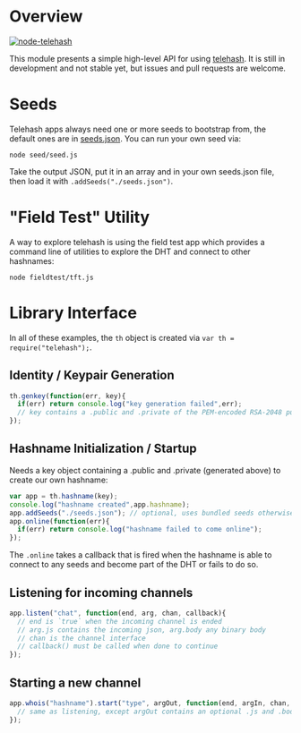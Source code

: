 # Overview

[![node-telehash](https://nodei.co/npm/node-telehash.png)](https://nodei.co/npm/node-telehash/)
	
This module presents a simple high-level API for using [telehash](https://github.com/telehash/telehash.org/blob/master/protocol.md). It is still in development and not stable yet, but issues and pull requests are welcome.

# Seeds

Telehash apps always need one or more seeds to bootstrap from, the default ones are in [seeds.json](seeds.json).  You can run your own seed via:

`node seed/seed.js`

Take the output JSON, put it in an array and in your own seeds.json file, then load it with `.addSeeds("./seeds.json")`.

# "Field Test" Utility

A way to explore telehash is using the field test app which provides a command line of utilities to explore the DHT and connect to other hashnames:

`node fieldtest/tft.js`

# Library Interface

In all of these examples, the `th` object is created via `var th = require("telehash");`.

## Identity / Keypair Generation

```js
th.genkey(function(err, key){
  if(err) return console.log("key generation failed",err);
  // key contains a .public and .private of the PEM-encoded RSA-2048 public and private values
});
```

## Hashname Initialization / Startup

Needs a key object containing a .public and .private (generated above) to create our own hashname:

```js
var app = th.hashname(key);
console.log("hashname created",app.hashname);
app.addSeeds("./seeds.json"); // optional, uses bundled seeds otherwise
app.online(function(err){
  if(err) return console.log("hashname failed to come online");
});
```

The `.online` takes a callback that is fired when the hashname is able to connect to any seeds and become part of the DHT or fails to do so.

## Listening for incoming channels

```js
app.listen("chat", function(end, arg, chan, callback){
  // end is `true` when the incoming channel is ended
  // arg.js contains the incoming json, arg.body any binary body
  // chan is the channel interface
  // callback() must be called when done to continue
});
```

## Starting a new channel

```js
app.whois("hashname").start("type", argOut, function(end, argIn, chan, callback){
  // same as listening, except argOut contains an optional .js and .body to be sent in the initial channel request
});
```

